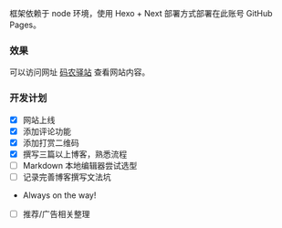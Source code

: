 框架依赖于 node 环境，使用 Hexo + Next 部署方式部署在此账号 GitHub Pages。

### 效果 ###
可以访问网址 [码农驿站](https://chenwenjia1991.github.io) 查看网站内容。

### 开发计划 ###
- [x] 网站上线
- [x] 添加评论功能
- [x] 添加打赏二维码
- [x] 撰写三篇以上博客，熟悉流程
- [ ] Markdown 本地编辑器尝试选型
- [ ] 记录完善博客撰写文法坑
* Always on the way!
- [ ] 推荐/广告相关整理

